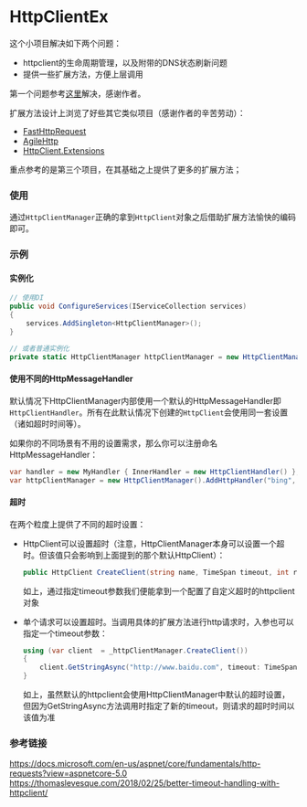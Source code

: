 # HttpClientEx
这个小项目解决如下两个问题：
- httpclient的生命周期管理，以及附带的DNS状态刷新问题
- 提供一些扩展方法，方便上层调用

第一个问题参考[这里](https://gist.github.com/odyth/3a5d3d72cc98f280f213005ec9a08de9)解决，感谢作者。

扩展方法设计上浏览了好些其它类似项目（感谢作者的辛苦劳动）：
- [FastHttpRequest](https://github.com/vla/FastHttpRequest)
- [AgileHttp](https://github.com/kklldog/AgileHttp)
- [HttpClient.Extensions](https://github.com/olivierl/HttpClient.Extensions)

重点参考的是第三个项目，在其基础之上提供了更多的扩展方法；

### 使用
通过`HttpClientManager`正确的拿到`HttpClient`对象之后借助扩展方法愉快的编码即可。

### 示例
#### 实例化
```csharp
// 使用DI
public void ConfigureServices(IServiceCollection services)
{
    services.AddSingleton<HttpClientManager>();
}

// 或者普通实例化
private static HttpClientManager httpClientManager = new HttpClientManager();
```

#### 使用不同的HttpMessageHandler
默认情况下HttpClientManager内部使用一个默认的HttpMessageHandler即`HttpClientHandler`。所有在此默认情况下创建的`HttpClient`会使用同一套设置（诸如超时时间等）。

如果你的不同场景有不用的设置需求，那么你可以注册命名HttpMessageHandler：
```csharp
var handler = new MyHandler { InnerHandler = new HttpClientHandler() };
var httpClientManager = new HttpClientManager().AddHttpHandler("bing", handler);
```

#### 超时
在两个粒度上提供了不同的超时设置：
- HttpClient可以设置超时（注意，HttpClientManager本身可以设置一个超时。但该值只会影响到上面提到的那个默认HttpClient）：
  ```csharp
  public HttpClient CreateClient(string name, TimeSpan timeout, int retry = 0);
  ```
  如上，通过指定timeout参数我们便能拿到一个配置了自定义超时的httpclient对象

- 单个请求可以设置超时。当调用具体的扩展方法进行http请求时，入参也可以指定一个timeout参数：
  ```csharp
  using (var client  = _httpClientManager.CreateClient())
  {
      client.GetStringAsync("http://www.baidu.com", timeout: TimeSpan.FromSeconds(100));
  }
  ```
  如上，虽然默认的httpclient会使用HttpClientManager中默认的超时设置，但因为GetStringAsync方法调用时指定了新的timeout，则请求的超时时间以该值为准

### 参考链接
https://docs.microsoft.com/en-us/aspnet/core/fundamentals/http-requests?view=aspnetcore-5.0
https://thomaslevesque.com/2018/02/25/better-timeout-handling-with-httpclient/

